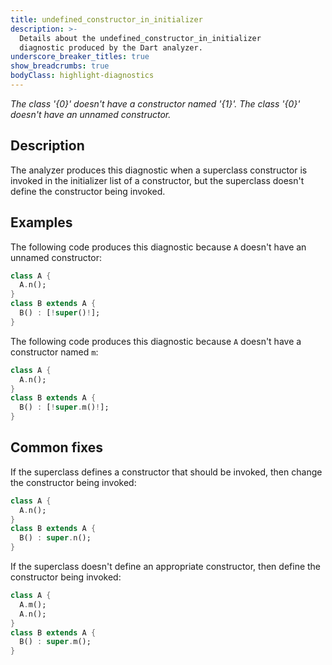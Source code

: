 ```yaml
---
title: undefined_constructor_in_initializer
description: >-
  Details about the undefined_constructor_in_initializer
  diagnostic produced by the Dart analyzer.
underscore_breaker_titles: true
show_breadcrumbs: true
bodyClass: highlight-diagnostics
---
```


_The class '{0}' doesn't have a constructor named '{1}'._
_The class '{0}' doesn't have an unnamed constructor._

## Description

The analyzer produces this diagnostic when a superclass constructor is
invoked in the initializer list of a constructor, but the superclass
doesn't define the constructor being invoked.

## Examples

The following code produces this diagnostic because `A` doesn't have an
unnamed constructor:

```dart
class A {
  A.n();
}
class B extends A {
  B() : [!super()!];
}
```

The following code produces this diagnostic because `A` doesn't have a
constructor named `m`:

```dart
class A {
  A.n();
}
class B extends A {
  B() : [!super.m()!];
}
```

## Common fixes

If the superclass defines a constructor that should be invoked, then change
the constructor being invoked:

```dart
class A {
  A.n();
}
class B extends A {
  B() : super.n();
}
```

If the superclass doesn't define an appropriate constructor, then define
the constructor being invoked:

```dart
class A {
  A.m();
  A.n();
}
class B extends A {
  B() : super.m();
}
```
